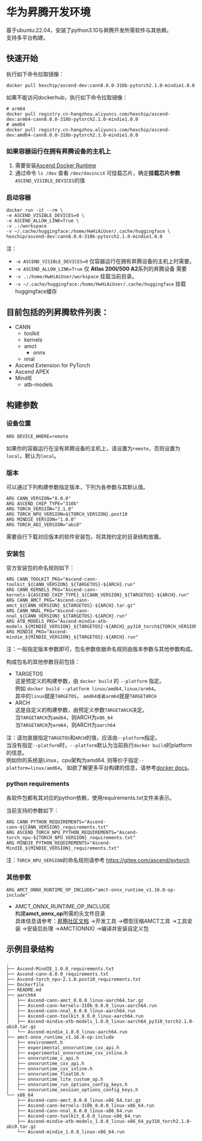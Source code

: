 # 华为昇腾开发环境

基于ubuntu:22.04，安装了python3.10与昇腾开发所需软件与其依赖。  
支持多平台构建。

## 快速开始

执行如下命令拉取镜像：

    docker pull hexchip/ascend-dev:cann8.0.0-310b-pytorch2.1.0-mindie1.0.0

如果不能访问dockerhub，执行如下命令拉取镜像：

    # arm64
    docker pull registry.cn-hangzhou.aliyuncs.com/hexchip/ascend-dev:arm64-cann8.0.0-310b-pytorch2.1.0-mindie1.0.0
    # amd64
    docker pull registry.cn-hangzhou.aliyuncs.com/hexchip/ascend-dev:amd64-cann8.0.0-310b-pytorch2.1.0-mindie1.0.0

### 如果容器运行在拥有昇腾设备的主机上

1. 需要安装[Ascend Docker Runtime](https://www.hiascend.com/document/detail/zh/mindx-dl/)
2. 通过命令 `ls /dev` 查看 `/dev/davinciX` 可挂载芯片，确定**挂载芯片参数**`ASCEND_VISIBLE_DEVICES`的值

### 启动容器

```
docker run -it --rm \
-e ASCEND_VISIBLE_DEVICES=0 \
-e ASCEND_ALLOW_LINK=True \
-v .:/workspace
-v ~/.cache/huggingface:/home/HwHiAiUser/.cache/huggingface \
hexchip/ascend-dev:cann8.0.0-310b-pytorch2.1.0-mindie1.0.0
```

注：  
- `-e ASCEND_VISIBLE_DEVICES=0` 仅容器运行在拥有昇腾设备的主机上时需要。
- `-e ASCEND_ALLOW_LINK=True` 仅 **Atlas 200I/500 A2**系列的昇腾设备 需要
- `-v .:/home/HwHiAiUser/workspace` 挂载当前目录。
- `-v ~/.cache/huggingface:/home/HwHiAiUser/.cache/huggingface` 挂载huggingface缓存

## 目前包括的列昇腾软件列表：

- CANN
    - toolkit
    - kernels
    - amct
        - onnx
    - nnal
- Ascend Extension for PyTorch
- Ascend APEX
- MindIE
    - atb-models

## 构建参数

### 设备位置

    ARG DEVICE_WHERE=remote

如果你的容器运行在没有昇腾设备的主机上，请设置为`remote`，否则设置为`local`。默认为`local`。

### 版本

可以通过下列构建参数指定版本，下列为各参数与其默认值。

    ARG CANN_VERSION="8.0.0"
    ARG ASCEND_CHIP_TYPE="310b"
    ARG TORCH_VERSION="2.1.0"
    ARG TORCH_NPU_VERSION=${TORCH_VERSION}.post10
    ARG MINDIE_VERSION="1.0.0"
    ARG TORCH_ABI_VERSION="abi0"

需要自行下载对应版本的软件安装包，将其按约定的目录结构放置。

### 安装包

官方安装包的命名规则如下：

    ARG CANN_TOOLKIT_PKG="Ascend-cann-toolkit_${CANN_VERSION}_${TARGETOS}-${ARCH}.run"
    ARG CANN_KERNELS_PKG="Ascend-cann-kernels-${ASCEND_CHIP_TYPE}_${CANN_VERSION}_${TARGETOS}-${ARCH}.run"
    ARG CANN_AMCT_PKG="Ascend-cann-amct_${CANN_VERSION}_${TARGETOS}-${ARCH}.tar.gz"
    ARG CANN_NNAL_PKG="Ascend-cann-nnal_${CANN_VERSION}_${TARGETOS}-${ARCH}.run"
    ARG ATB_MODELS_PKG="Ascend-mindie-atb-models_${MINDIE_VERSION}_${TARGETOS}-${ARCH}_py310_torch${TORCH_VERSION}-${TORCH_ABI_VERSION}.tar.gz"
    ARG MINDIE_PKG="Ascend-mindie_${MINDIE_VERSION}_${TARGETOS}-${ARCH}.run"

注：一般指定版本参数即可，包名参数依据命名规则由版本参数与其他参数构成。

构成包名的其他参数目前包括：

- TARGETOS  
  这是预定义的构建参数，由 `docker build` 的 `--platform` 指定。  
  例如 `docker build --platform linux/amd64,linux/arm64`。  
  其中的`linux`就是`TARGETOS`， `amd64或者arm64`就是`TARGETARCH`
- ARCH  
  这是自定义的构建参数，由预定义参数`TARGETARCH`决定。  
  当`TARGETARCH`为`amd64`，则ARCH为`x86_64`  
  当`TARGETARCH`为`arm64`，则ARCH为`aarch64`

注：请勿直接指定`TARGETOS`和`ARCH`的值，应该由`--platform`指定。  
当没有指定`--platform`时，`--platform`默认为当前执行`docker build`的platform的信息。  
例如你的系统是Linux，cpu架构为amd64. 则等价于指定`--platform=linux/amd64`。
如欲了解更多平台构建的信息，请参考[docker docs](https://docs.docker.com/build/building/multi-platform/)。

### python requirements

各软件包都有其对应的python依赖，使用requirements.txt文件来表示。

当前支持的参数如下：

    ARG CANN_PYTHON_REQUIREMENTS="Ascend-cann-${CANN_VERSION}_requirements.txt"
    ARG ASCEND_TORCH_NPU_PYTHON_REQUIREMENTS="Ascend-torch_npu-${TORCH_NPU_VERSION}_requirements.txt"
    ARG MINDIE_PYTHON_REQUIREMENTS="Ascend-MindIE_${MINDIE_VERSION}_requirements.txt"

注：`TORCH_NPU_VERSION`的命名规则请参考 https://gitee.com/ascend/pytorch

### 其他参数

    ARG AMCT_ONNX_RUNTIME_OP_INCLUDE="amct-onnx_runtime_v1.16.0-op-include"

- AMCT_ONNX_RUNTIME_OP_INCLUDE  
  构建**amct_onnx_op**所需的头文件目录  
  具体信息请参考：[昇腾社区文档](https://www.hiascend.com/document/detail/zh/CANNCommunityEdition)
  ->开发工具
  ->模型压缩AMCT工具
  ->工具安装
  ->安装后处理
  ->AMCT(ONNX)
  ->编译并安装自定义包

## 示例目录结构

```
.
├── Ascend-MindIE_1.0.0_requirements.txt
├── Ascend-cann-8.0.0_requirements.txt
├── Ascend-torch_npu-2.1.0.post10_requirements.txt
├── Dockerfile
├── README.md
├── aarch64
│   ├── Ascend-cann-amct_8.0.0_linux-aarch64.tar.gz
│   ├── Ascend-cann-kernels-310b_8.0.0_linux-aarch64.run
│   ├── Ascend-cann-nnal_8.0.0_linux-aarch64.run
│   ├── Ascend-cann-toolkit_8.0.0_linux-aarch64.run
│   ├── Ascend-mindie-atb-models_1.0.0_linux-aarch64_py310_torch2.1.0-abi0.tar.gz
│   └── Ascend-mindie_1.0.0_linux-aarch64.run
├── amct-onnx_runtime_v1.16.0-op-include
│   ├── environment.h
│   ├── experimental_onnxruntime_cxx_api.h
│   ├── experimental_onnxruntime_cxx_inline.h
│   ├── onnxruntime_c_api.h
│   ├── onnxruntime_cxx_api.h
│   ├── onnxruntime_cxx_inline.h
│   ├── onnxruntime_float16.h
│   ├── onnxruntime_lite_custom_op.h
│   ├── onnxruntime_run_options_config_keys.h
│   └── onnxruntime_session_options_config_keys.h
└── x86_64
    ├── Ascend-cann-amct_8.0.0_linux-x86_64.tar.gz
    ├── Ascend-cann-kernels-310b_8.0.0_linux-x86_64.run
    ├── Ascend-cann-nnal_8.0.0_linux-x86_64.run
    ├── Ascend-cann-toolkit_8.0.0_linux-x86_64.run
    ├── Ascend-mindie-atb-models_1.0.0_linux-x86_64_py310_torch2.1.0-abi0.tar.gz
    └── Ascend-mindie_1.0.0_linux-x86_64.run
```